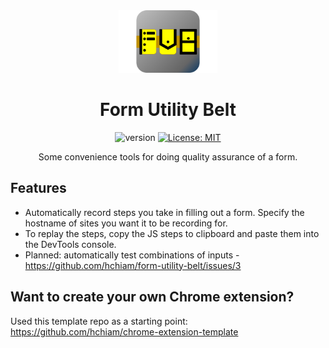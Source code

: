 <div align="center">

<img src="https://github.com/hchiam/form-utility-belt/raw/main/small_promo.png" height="100">

# Form Utility Belt

![version](https://img.shields.io/github/release/hchiam/form-utility-belt?style=flat-square) [![License: MIT](https://img.shields.io/badge/License-MIT-yellow.svg?style=flat-square)](https://github.com/hchiam/form-utility-belt/blob/main/LICENSE)

Some convenience tools for doing quality assurance of a form.

</div>

## Features

- Automatically record steps you take in filling out a form. Specify the hostname of sites you want it to be recording for.
- To replay the steps, copy the JS steps to clipboard and paste them into the DevTools console.
- Planned: automatically test combinations of inputs - https://github.com/hchiam/form-utility-belt/issues/3

## Want to create your own Chrome extension?

Used this template repo as a starting point: https://github.com/hchiam/chrome-extension-template
